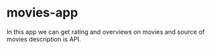 # movies-app
In this app we can get rating and overviews on movies and source of movies description is API.
